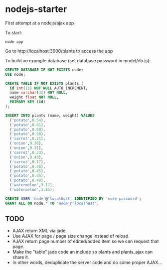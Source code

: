 nodejs-starter
==============

First attempt at a nodejs/ajax app


To start:

`node app`


Go to http://localhost:3000/plants to access the app


To build an example database (set database password in model/db.js):

```sql
CREATE DATABASE IF NOT EXISTS node;
USE node;

CREATE TABLE IF NOT EXISTS plants (
  id int(11) NOT NULL AUTO_INCREMENT,
  name varchar(32) NOT NULL,
  weight float NOT NULL,
  PRIMARY KEY (id)
);

INSERT INTO plants (name, weight) VALUES
  ('potato',0.54),
  ('potato',0.51),
  ('potato',0.50),
  ('potato',0.38),
  ('carrot',0.21),
  ('onion',0.36),
  ('onion',0.31),
  ('carrot',0.23),
  ('onion',0.43),
  ('carrot',0.17),
  ('potato',0.46),
  ('potato',0.45),
  ('potato',0.46),
  ('potato',0.48),
  ('watermelon',3.12),
  ('watermelon',3.85);

CREATE USER 'node'@'localhost' IDENTIFIED BY 'node-password';
GRANT ALL ON node.* TO 'node'@'localhost';
```


TODO
----
 - AJAX return XML via jade.
 - Use AJAX for page / page size change instead of reload.
 - AJAX return page number of edited/added item so we can request that page.
 - Make the "table" jade code an include so plants and plants_ajax can share it.
 - In other words, deduplicate the server code and do some proper AJAX...
